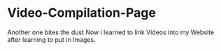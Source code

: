 # Video-Compilation-Page
 Another one bites the dust
Now i learned to link Videos into my Website after learning to put in Images.
